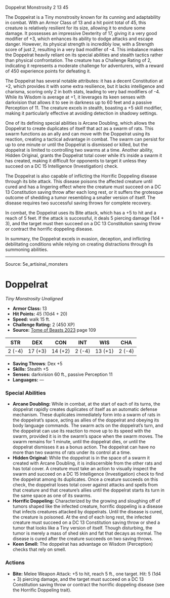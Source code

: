 <MonsterName/>Doppelrat</MonsterName>
<CreatureType/>Monstrosity</CreatureType>
<CR/>2</CR>
<AC/>13</AC>
<HP/>45</HP>
<summary>The Doppelrat is a Tiny monstrosity known for its cunning and adaptability in combat. With an Armor Class of 13 and a hit point total of 45, this creature is relatively resilient for its size, allowing it to endure some damage. It possesses an impressive Dexterity of 17, giving it a very good modifier of +3, which enhances its ability to dodge attacks and escape danger. However, its physical strength is incredibly low, with a Strength score of just 2, resulting in a very bad modifier of -4. This imbalance makes the Doppelrat heavily reliant on its special abilities and stealth tactics rather than physical confrontation. The creature has a Challenge Rating of 2, indicating it represents a moderate challenge for adventurers, with a reward of 450 experience points for defeating it. </summary>

<detail>

The Doppelrat has several notable attributes: it has a decent Constitution at +2, which provides it with some extra resilience, but it lacks intelligence and charisma, scoring only 2 in both stats, leading to very bad modifiers of -4. While its Wisdom is average at +1, it leverages its keen senses with darkvision that allows it to see in darkness up to 60 feet and a passive Perception of 11. The creature excels in stealth, boasting a +5 skill modifier, making it particularly effective at avoiding detection in shadowy settings.

One of its defining special abilities is Arcane Doubling, which allows the Doppelrat to create duplicates of itself that act as a swarm of rats. This swarm functions as an ally and can move with the Doppelrat using its reaction, creating a tactical advantage in combat. The swarm can persist for up to one minute or until the Doppelrat is dismissed or killed, but the doppelrat is limited to controlling two swarms at a time. Another ability, Hidden Original, grants the Doppelrat total cover while it’s inside a swarm it has created, making it difficult for opponents to target it unless they succeed on a DC 15 Intelligence (Investigation) check. 

The Doppelrat is also capable of inflicting the Horrific Doppeling disease through its bite attack. This disease poisons the affected creature until cured and has a lingering effect where the creature must succeed on a DC 13 Constitution saving throw after each long rest, or it suffers the grotesque outcome of shedding a tumor resembling a smaller version of itself. The disease requires two successful saving throws for complete recovery. 

In combat, the Doppelrat uses its Bite attack, which has a +5 to hit and a reach of 5 feet. If the attack is successful, it deals 5 piercing damage (1d4 + 3), and the target must then succeed on a DC 13 Constitution saving throw or contract the horrific doppeling disease. 

In summary, the Doppelrat excels in evasion, deception, and inflicting debilitating conditions while relying on creating distractions through its summoning abilities.</detail>



---

Source: 5e_artisinal_monsters

# Doppelrat

*Tiny* *Monstrosity* *Unaligned*

- **Armor Class:** 13
- **Hit Points:** 45 (10d4 + 20)
- **Speed:** walk 15 ft.
- **Challenge Rating:** 2 (450 XP)
- **Source:** [Tome of Beasts 2023](https://koboldpress.com/kpstore/product/tome-of-beasts-1-2023-edition/) page 109

| STR | DEX | CON | INT | WIS | CHA |
| --- | --- | --- | --- | --- | --- |
| 2 (-4) | 17 (+3) | 14 (+2) | 2 (-4) | 13 (+1) | 2 (-4) |

- **Saving Throws**: Dex +5
- **Skills:** Stealth +5
- **Senses:** darkvision 60 ft., passive Perception 11
- **Languages:** —

### Special Abilities

- **Arcane Doubling:** While in combat, at the start of each of its turns, the doppelrat rapidly creates duplicates of itself as an automatic defense mechanism. These duplicates immediately form into a swarm of rats in the doppelrat’s space, acting as allies of the doppelrat and obeying its body language commands. The swarm acts on the doppelrat’s turn, and the doppelrat can use its reaction to move up to its speed with the swarm, provided it is in the swarm’s space when the swarm moves. The swarm remains for 1 minute, until the doppelrat dies, or until the doppelrat dismisses it as a bonus action. The doppelrat can have no more than two swarms of rats under its control at a time.
- **Hidden Original:** While the doppelrat is in the space of a swarm it created with Arcane Doubling, it is indiscernible from the other rats and has total cover. A creature must take an action to visually inspect the swarm and succeed on a DC 15 Intelligence (Investigation) check to find the doppelrat among its duplicates. Once a creature succeeds on this check, the doppelrat loses total cover against attacks and spells from that creature and that creature’s allies until the doppelrat starts its turn in the same space as one of its swarms.
- **Horrific Doppeling:** Characterized by the growing and sloughing off of tumors shaped like the infected creature, horrific doppeling is a disease that infects creatures attacked by doppelrats. Until the disease is cured, the creature is poisoned. At the end of each long rest, the infected creature must succeed on a DC 13 Constitution saving throw or shed a tumor that looks like a Tiny version of itself. Though disturbing, the tumor is merely a mass of shed skin and fat that decays as normal. The disease is cured after the creature succeeds on two saving throws.
- **Keen Smell:** The doppelrat has advantage on Wisdom (Perception) checks that rely on smell.

### Actions

- **Bite:** Melee Weapon Attack: +5 to hit, reach 5 ft., one target. Hit: 5 (1d4 + 3) piercing damage, and the target must succeed on a DC 13 Constitution saving throw or contract the horrific doppeling disease (see the Horrific Doppeling trait).


